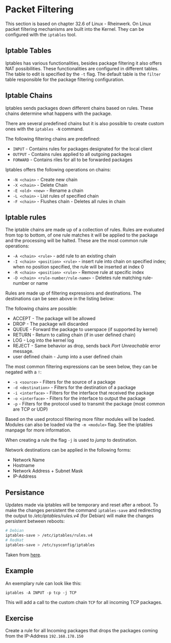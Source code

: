 # Packet Filtering

This section is based on chapter 32.6 of Linux - Rheinwerk.
On Linux packet filtering mechanisms are built into the Kernel. They can be configured with the `iptables` tool.

## Iptable Tables

Iptables has various functionalities, besides package filtering it also offers NAT possibilities. These functionalities are configured in different tables. The table to edit is specified by the `-t` flag. The default table is the `filter` table responsible for the package filtering configuration.

## Iptable Chains

Iptables sends packages down different chains based on rules. These chains determine what happens with the package. 

There are several predefined chains but it is also possible to create custom ones with the `iptables -N` command.

The following filtering chains are predefined:

- `INPUT` - Contains rules for packages designated for the local client
- `OUTPUT` - Contains rules applied to all outgoing packages
- `FORWARD` - Contains riles for all to be forwarded packages 

Iptables offers the following operations on chains:

- `-N <chain>` - Create new chain
- `-X <chain>` - Delete Chain
- `-E <old> <new>` - Rename a chain
- `-L <chain>` - List rules of specified chain
- `-F <chain>` - Flushes chain - Deletes all rules in chain

## Iptable rules

The iptable chains are made up of a collection of rules. Rules are evaluated from top to bottom, of one rule matches it will be applied to the package and the processing will be halted.
These are the most common rule operations:

- `-A <chain> <rule>` - add rule to an existing chain
- `-I <chain> <position> <rule>` - insert rule into chain on specified index; when no position specified, the rule will be inserted at index 0
- `-R <chain> <position> <rule>` - Remove rule at specific index
- `-D <chain> <rule-number/rule-name>` - Deletes rule matching rule-number or name

Rules are made up of filtering expressions and destinations. The destinations can be seen above in the listing below:

The following chains are possible:

- ACCEPT - The package will be allowed
- DROP - The package will discarded
- QUEUE - Forward the package to userspace (if supported by kernel)
- RETURN - Return to calling chain (if in user defined chain)
- LOG - Log into the kernel log
- REJECT - Same behavior as drop, sends back *Port Unreachable* error message.
- user defined chain - Jump into a user defined chain

The most common filtering expressions can be seen below, they can be negated with a `!`:

- `-s <source>` - Filters for the source of a package
- `-d <destination>` - Filters for the destination of a package
- `-i <interface>` - Filters for the interface that received the package
- `-o <interface>` - Filters for the interface to output the package
- `-p` <protocol> - Filters for the protocol used to transmit the package (most common are TCP or UDP)

Based on the used protocol filtering more filter modules will be loaded. Modules can also be loaded via the `-m <module>` flag. See the iptables manpage for more information.

When creating a rule the flag `-j` is used to *jump* to destination.

Network destinations can be applied in the following forms:
- Network Name
- Hostname
- Network Address + Subnet Mask
- IP-Address

## Persistance

Updates made via iptables will be temporary and reset after a reboot. To make the changes persistent the command `iptables-save` and redirecting the output to */etc/iptables/rules.v4* (for Debian) will make the changes persistent between reboots:

``` bash
# Debian
iptables-save > /etc/iptables/rules.v4
# RedHat
iptables-save > /etc/sysconfig/iptables
```

Taken from [here](https://www.thomas-krenn.com/de/wiki/Iptables_Firewall_Regeln_dauerhaft_speichern).

## Example
An exemplary rule can look like this:

``` 
iptables -A INPUT -p tcp -j TCP
```
This will add a call to the custom chain `TCP` for all incoming TCP packages.

## Exercise
Create a rule for all Incoming packages that drops the packages coming from the IP-Address `192.168.178.150`
